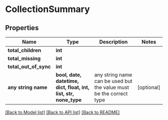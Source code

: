 # CollectionSummary


## Properties
Name | Type | Description | Notes
------------ | ------------- | ------------- | -------------
**total_children** | **int** |  | 
**total_missing** | **int** |  | 
**total_out_of_sync** | **int** |  | 
**any string name** | **bool, date, datetime, dict, float, int, list, str, none_type** | any string name can be used but the value must be the correct type | [optional]

[[Back to Model list]](../README.md#documentation-for-models) [[Back to API list]](../README.md#documentation-for-api-endpoints) [[Back to README]](../README.md)



